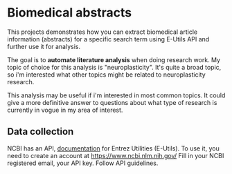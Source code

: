 # Biomedical abstracts
This projects demonstrates how you can extract biomedical article information (abstracts) for a specific search term using E-Utils API and further use it for analysis.

The goal is to **automate literature analysis** when doing research work. My topic of choice for this analysis is "neuroplasticity". It's quite a broad topic, so i'm interested what other topics might be related to neuroplasticity research.

This analysis may be useful if i'm interested in most common topics. It could give a more definitive answer to questions about what type of research is currently in vogue in my area of interest.

## Data collection
NCBI has an API, [documentation](https://www.ncbi.nlm.nih.gov/books/NBK25501/) for Entrez Utilities (E-Utils). To use it, you need to create an account at https://www.ncbi.nlm.nih.gov/
Fill in your NCBI registered email, your API key. Follow API guidelines.



